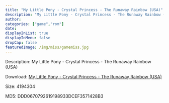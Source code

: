 ```yaml
---
title: "My Little Pony - Crystal Princess - The Runaway Rainbow (USA)"
description: "My Little Pony - Crystal Princess - The Runaway Rainbow (USA)"
author: 
categories: ["game","rom"]
date: 
displayInList: true
displayInMenu: false
dropCap: false
featuredImage: /img/miss/gamemiss.jpg
---
```


Description: My Little Pony - Crystal Princess - The Runaway Rainbow (USA)

Download: <a style="text-decoration:underline;" href="https://mega.nz/#!LWAEXYCK!A2dTAZ4lWnbzaI7Z0GXyDZhAiHxauPTdrduUEo4C_Tw" target = "_blank" rel = "nofollow" > My Little Pony - Crystal Princess - The Runaway Rainbow (USA)</a>

Size: 4194304

MD5: DDD0670792619198933DCEF3571428B3

